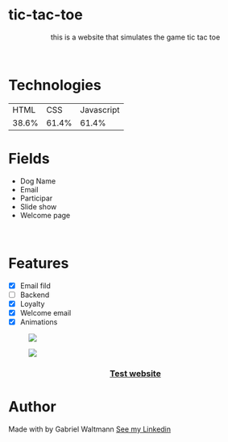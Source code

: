 <h1> tic-tac-toe </h1>
 

<p align="center">this is a website that simulates the game  tic tac toe</p>

<br>

# Technologies

<table align="center">
  <tr>
    <td>HTML</td>
    <td>CSS</td>
    <td>Javascript</td>

  </tr>
  <tr>
    <td>38.6%</td>
    <td>61.4%</td>
    <td>61.4%</td>

  </tr>
</table>

# Fields <!-- Campos -->
+ Dog Name
+ Email
+ Participar
+ Slide show
+ Welcome page

<br>

# Features
- [X] Email fild
- [ ] Backend
- [X] Loyalty
- [X] Welcome email
- [X] Animations

<figure>
  <img align="center" src="readme/readme2.gif"></img>
</figure>

<figure>
  <img align="center" src="readme/readme.gif"></img>
</figure>

<a align="center" href="https://gabrielwaltmann.github.io/dogclub/" target="_blank">
  <h3 align="center">Test website
</a>

# Author

<p> Made with by Gabriel Waltmann <a href="https://www.linkedin.com/in/gabriel-waltmann-236114232/">See my Linkedin</a>
